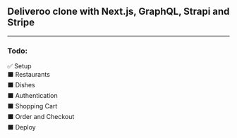 ## Deliveroo clone with Next.js, GraphQL, Strapi and Stripe

-------
### Todo:

✅ Setup \
⬛ Restaurants \
⬛ Dishes \
⬛ Authentication \
⬛ Shopping Cart \
⬛ Order and Checkout \
⬛ Deploy 


